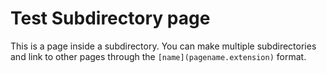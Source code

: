 # Test Subdirectory page

This is a page inside a subdirectory. You can make multiple subdirectories and link to other pages through the `[name](pagename.extension)` format.